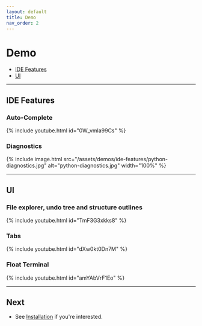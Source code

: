 ```yaml
---
layout: default
title: Demo
nav_order: 2
---
```


# Demo

- [IDE Features](#ide-features)
- [UI](#ui)

---

## IDE Features

### Auto-Complete

{% include youtube.html id="0W_vmla99Cs" %}

### Diagnostics

{% include image.html src="/assets/demos/ide-features/python-diagnostics.jpg" alt="python-diagnostics.jpg" width="100%" %}

---

## UI

### File explorer, undo tree and structure outlines

{% include youtube.html id="TmF3G3xkks8" %}

### Tabs

{% include youtube.html id="dXw0kt0Dn7M" %}

### Float Terminal

{% include youtube.html id="amYAbVrF1Eo" %}

---

## Next

- See [Installation](/lin.nvim.dev/installation) if you're interested.
